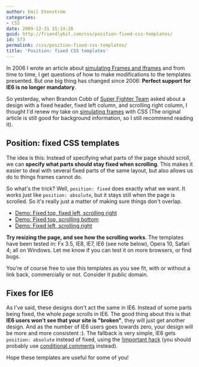 ```yaml
---
author: Emil Stenström
categories:
- CSS
date: 2009-12-31 15:14:26
guid: http://friendlybit.com/css/position-fixed-css-templates/
id: 573
permalink: /css/position-fixed-css-templates/
title: 'Position: fixed CSS templates'
---
```


In 2006 I wrote an article about [simulating Frames and Iframes](/css/frames-or-iframes-with-css/) and from time to time, I get questions of how to make modifications to the templates presented. But one big thing has changed since 2006: **Perfect support for IE6 is no longer mandatory**.

So yesterday, when Brandon Cobb of [Super Fighter Team](http://superfighter.com/) asked about a design with a fixed header, fixed left column, and scrolling right column, I thought I'd renew my take on [simulating frames](/css/frames-or-iframes-with-css/) with CSS (The original article is still good for background information, so I still recommend reading it).

## Position: fixed CSS templates

The idea is this: Instead of specifying what parts of the page should scroll, we can **specify what parts should stay fixed when scrolling**. This makes it easier to deal with several fixed parts of the same layout, but also allows us do to things frames cannot do.

So what's the trick? Well, `position: fixed` does exactly what we want. It works just like `position: absolute`, but it stays still when the page is scrolled. So it's really just a matter of making sure things don't overlap.

  * [Demo: Fixed top, fixed left, scrolling right](/files/fixed/fixedtopandleft.html)
  * [Demo: Fixed top, scrolling bottom](/files/fixed/fixedtop.html)
  * [Demo: Fixed left, scrolling right](/files/fixed/fixedleft.html)

**Try resizing the page, and see how the scrolling works**. The templates have been tested in: Fx 3.5, IE8, IE7, IE6 (see note below), Opera 10, Safari 4; all on Windows. Let me know if you can test it on more browsers, or find bugs.

You're of course free to use this templates as you see fit, with or without a link back, commercially or not. Consider it public domain.

## Fixes for IE6

As I've said, these designs don't act the same in IE6. Instead of some parts being fixed, the whole page scrolls in IE6. The good thing about this is that  **IE6 users won't see that your site is "broken"**, they will just get another design. And as the number of IE6 users goes towards zero, your design will be more and more consistent :). The fallback is very simple, IE6 gets `position: absolute` instead of fixed, using the [!important hack](http://www.webdevout.net/css-hacks#in_css-important) (you should probably use [conditional comments](http://www.quirksmode.org/css/condcom.html) instead).

Hope these templates are useful for some of you!
